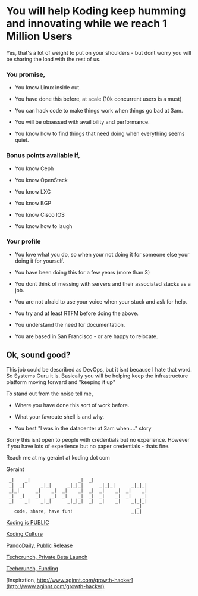 # You will help Koding keep humming and innovating while we reach 1 Million Users

Yes, that's a lot of weight to put on your shoulders - but dont worry you will be sharing the load with the rest of us.

### You promise,

* You know Linux inside out.

* You have done this before, at scale (10k concurrent users is a must)

* You can hack code to make things work when things go bad at 3am.

* You will be obsessed with availibility and performance.

* You know how to find things that need doing when everything seems quiet.

### Bonus points available if,

* You know Ceph

* You know OpenStack

* You know LXC

* You know BGP

* You know Cisco IOS

* You know how to laugh

### Your profile

* You love what you do, so when your not doing it for someone else your doing it for yourself. 

* You have been doing this for a few years (more than 3)

* You dont think of messing with servers and their associated stacks as a job.

* You are not afraid to use your voice when your stuck and ask for help.

* You try and at least RTFM before doing the above.

* You understand the need for documentation.

* You are based in San Francisco - or are happy to relocate.

## Ok, sound good?

This job could be described as DevOps, but it isnt because I hate that word. So Systems Guru it is. Basically you will be helping keep the infrastructure platform moving forward and "keeping it up"

To stand out from the noise tell me,

* Where you have done this sort of work before.

* What your favroute shell is and why.

* You best "I was in the datacenter at 3am when...." story

Sorry this isnt open to people with credentials but no experience. However if you have lots of experience but no paper credentials - thats fine.

Reach me at my geraint at koding dot com

Geraint

```                                                       
 _|    _|                  _|  _|                      
 _|  _|      _|_|      _|_|_|      _|_|_|      _|_|_|  
 _|_|      _|    _|  _|    _|  _|  _|    _|  _|    _|  
 _|  _|    _|    _|  _|    _|  _|  _|    _|  _|    _|  
 _|    _|    _|_|      _|_|_|  _|  _|    _|    _|_|_|  
                                                 _|  
   code, share, have fun!                      _|_|    
```

[Koding is PUBLIC](http://blog.koding.com/2013/08/koding-is-public/)

[Koding Culture](http://blog.koding.com/2012/06/we-want-to-date-not-hire/)

[PandoDaily, Public Release](http://pandodaily.com/2013/08/09/koding-launches-to-make-programming-as-easy-as-hailing-a-cab/)

[Techcrunch, Private Beta Launch](http://techcrunch.com/2012/07/24/koding-launch/)

[Techcrunch, Funding](http://techcrunch.com/2012/12/20/koding-7-25m-matrix-partners/) 

[Inspiration, http://www.aginnt.com/growth-hacker](http://www.aginnt.com/growth-hacker)
